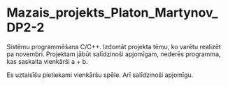 # Mazais_projekts_Platon_Martynov_DP2-2
Sistēmu programmēšana C/C++. Izdomāt projekta tēmu, ko varētu realizēt pa novembri. Projektam jābūt salīdzinoši apjomīgam, nederēs programma, kas saskaita vienkārši a + b.

Es uztaisīšu pietiekami vienkāršu spēle. Arī salīdzinoši apjomīgu.
